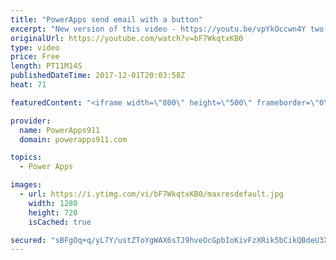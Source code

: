 ```yaml
---
title: "PowerApps send email with a button"
excerpt: "New version of this video - https://youtu.be/vpYkOccwn4Y two years newer and covers in more details.  In this video, we learn to send an email from PowerApps with a button. The final result sends a link to a SharePoint list item helping you learn to leverage edit forms and ThisItem.  This build upon"
originalUrl: https://youtube.com/watch?v=bF7WkqtxKB0
type: video
price: Free
length: PT11M14S
publishedDateTime: 2017-12-01T20:03:58Z
heat: 71

featuredContent: "<iframe width=\"800\" height=\"500\" frameborder=\"0\" src=\"https://www.youtube.com/embed/bF7WkqtxKB0\" allow=\"accelerometer; autoplay; encrypted-media; gyroscope; picture-in-picture\" allowfullscreen></iframe>"

provider:
  name: PowerApps911
  domain: powerapps911.com

topics:
  - Power Apps

images:
  - url: https://i.ytimg.com/vi/bF7WkqtxKB0/maxresdefault.jpg
    width: 1280
    height: 720
    isCached: true

secured: "sBFgOq+q/yL7Y/ustZToYgWAX6sTJ9hveOcGpbIoKivFzXRik5bCikQBdeU3XTj5W7xlVL8U6qvnZhhnwnGH9+KkfkNKywJc67dEuDSQGjb/LrrWVNIZL6xMt+hu4klivD6TpN5NtpzU2b48LwPO30pb3DG01xVbMq1b0D6pXgz7X/bsMxSfAgHDh+vTGGP7WVTQ+DSTrkf7Akor7czSPl4pLsZT3WwPNBqhdjV3qN82w31hwY3+USefPldO2KbrhEebVA/clVobwbPtaiDQBR/2+3euoHj1SHgiuLlk6ZJaVhNMCQjEiHqI1qvq6R73l+LK8m3fuodccfZUDRQemp5CnxoW+yln4xdw97tkol+ybNfAiPtAzeN34pppgrThVuCFZ90FVWq5aVUOKHSOQBHa824zrSn6knRlQLwEt2F/Z5+wdRYcLULnmkLbTKMU;C4hlTQVurPW69vgJIOjenw=="
---
```


